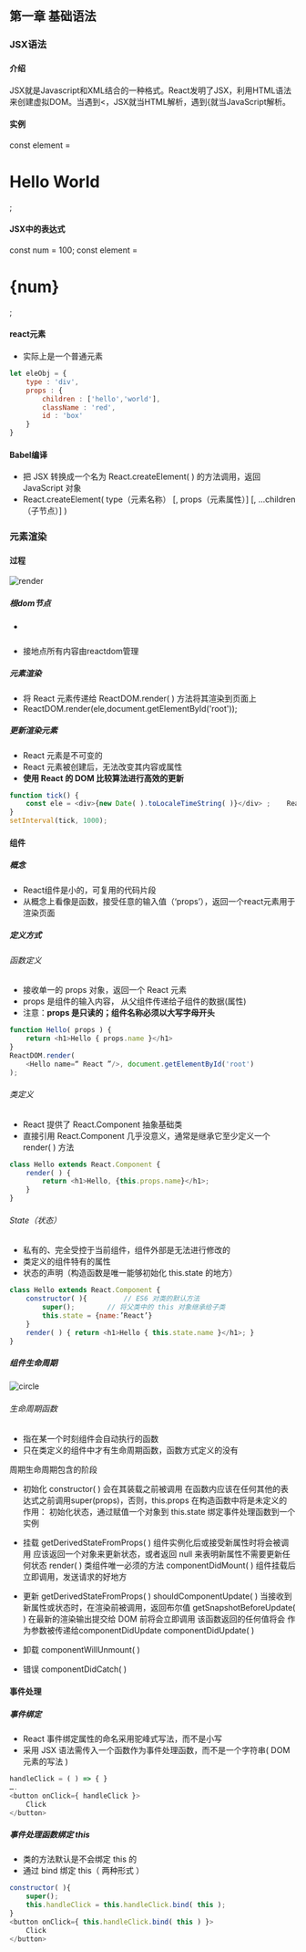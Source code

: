 ## 第一章 基础语法

### JSX语法

#### 介绍

JSX就是Javascript和XML结合的一种格式。React发明了JSX，利用HTML语法来创建虚拟DOM。当遇到<，JSX就当HTML解析，遇到{就当JavaScript解析。

#### 实例

const element = <h1>Hello World</h1>;

#### JSX中的表达式

const num = 100;
const element = <h1>{num}</h1>;

#### react元素

- 实际上是一个普通元素

```javascript
let eleObj = {
	type : 'div',
	props : {
		children : ['hello','world'],
		className : 'red',
		id : 'box'
	}
}
```

#### Babel编译

- 把 JSX 转换成一个名为 React.createElement( ) 的方法调用，返回 JavaScript 对象
- React.createElement( type（元素名称） [, props（元素属性）] [, ...children（子节点）] )

### 元素渲染

#### 过程

![render](imgs/render.png)

##### 根dom节点

- <div id=‘root’></div>
- 接地点所有内容由reactdom管理

##### 元素渲染

- 将 React 元素传递给 ReactDOM.render( ) 方法将其渲染到页面上
- ReactDOM.render(ele,document.getElementById('root'));

##### 更新渲染元素

- React 元素是不可变的
- React 元素被创建后，无法改变其内容或属性
- **使用 React 的 DOM 比较算法进行高效的更新**

```javascript
function tick() { 
	const ele = <div>{new Date( ).toLocaleTimeString( )}</div> ; 	ReactDOM.render(ele, document.getElementById('root')); 
} 
setInterval(tick, 1000);
```

#### 组件

##### 概念

- React组件是小的，可复用的代码片段
- 从概念上看像是函数，接受任意的输入值（‘props’），返回一个react元素用于渲染页面

##### 定义方式

###### 函数定义

- 接收单一的 props 对象，返回一个 React 元素
- props 是组件的输入内容， 从父组件传递给子组件的数据(属性)
- 注意：**props 是只读的；组件名称必须以大写字母开头**

```javascript
function Hello( props ) { 
	return <h1>Hello { props.name }</h1>
} 
ReactDOM.render(
	<Hello name=“ React ”/>, document.getElementById('root')
);
```

###### 类定义

- React 提供了 React.Component  抽象基础类
- 直接引用 React.Component  几乎没意义，通常是继承它至少定义一个 render( ) 方法

```javascript
class Hello extends React.Component { 
	render( ) { 
		return <h1>Hello, {this.props.name}</h1>; 
	} 
}
```

###### State（状态）

- 私有的、完全受控于当前组件，组件外部是无法进行修改的
- 类定义的组件特有的属性
- 状态的声明（构造函数是唯一能够初始化 this.state 的地方）

```javascript
class Hello extends React.Component { 
	constructor( ){         // ES6 对类的默认方法
		super();        // 将父类中的 this 对象继承给子类
		this.state = {name:’React’}
	}
	render( ) { return <h1>Hello { this.state.name }</h1>; } 
}
```

##### 组件生命周期

![circle](imgs/circle.png)

###### 生命周期函数

- 指在某一个时刻组件会自动执行的函数
- 只在类定义的组件中才有生命周期函数，函数方式定义的没有

周期生命周期包含的阶段
- 初始化
constructor( )
会在其装载之前被调用
在函数内应该在任何其他的表达式之前调用super(props)，否则，this.props  在构造函数中将是未定义的
作用：
初始化状态，通过赋值一个对象到 this.state
绑定事件处理函数到一个实例

- 挂载
getDerivedStateFromProps( )
组件实例化后或接受新属性时将会被调用
应该返回一个对象来更新状态，或者返回 null 来表明新属性不需要更新任何状态
render( )  类组件唯一必须的方法
componentDidMount( )  组件挂载后立即调用，发送请求的好地方

- 更新
getDerivedStateFromProps( )
shouldComponentUpdate( )  当接收到新属性或状态时，在渲染前被调用，返回布尔值
getSnapshotBeforeUpdate( )
在最新的渲染输出提交给 DOM 前将会立即调用
该函数返回的任何值将会 作为参数被传递给componentDidUpdate
componentDidUpdate( )

- 卸载
componentWillUnmount( )

- 错误
componentDidCatch( )

#### 事件处理

##### 事件绑定

- React 事件绑定属性的命名采用驼峰式写法，而不是小写
- 采用 JSX 语法需传入一个函数作为事件处理函数，而不是一个字符串( DOM 元素的写法 )

```javascript
handleClick = ( ) => { }
….
<button onClick={ handleClick }> 
	Click 
</button>
```

##### 事件处理函数绑定 this

- 类的方法默认是不会绑定 this 的
- 通过 bind 绑定 this（ 两种形式 ）

```javascript
constructor( ){        
	super();     
	this.handleClick = this.handleClick.bind( this );
}
<button onClick={ this.handleClick.bind( this ) }> 
	Click 
</button>
```

